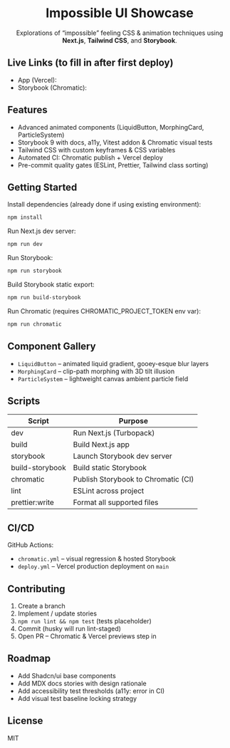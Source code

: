 <div align="center">

# Impossible UI Showcase

Explorations of “impossible” feeling CSS & animation techniques using **Next.js**, **Tailwind CSS**, and **Storybook**.

</div>

## Live Links (to fill in after first deploy)

- App (Vercel): <!-- TODO: add URL -->
- Storybook (Chromatic): <!-- TODO: add URL -->

## Features

- Advanced animated components (LiquidButton, MorphingCard, ParticleSystem)
- Storybook 9 with docs, a11y, Vitest addon & Chromatic visual tests
- Tailwind CSS with custom keyframes & CSS variables
- Automated CI: Chromatic publish + Vercel deploy
- Pre-commit quality gates (ESLint, Prettier, Tailwind class sorting)

## Getting Started

Install dependencies (already done if using existing environment):

```bash
npm install
```

Run Next.js dev server:

```bash
npm run dev
```

Run Storybook:

```bash
npm run storybook
```

Build Storybook static export:

```bash
npm run build-storybook
```

Run Chromatic (requires CHROMATIC_PROJECT_TOKEN env var):

```bash
npm run chromatic
```

## Component Gallery

- `LiquidButton` – animated liquid gradient, gooey-esque blur layers
- `MorphingCard` – clip-path morphing with 3D tilt illusion
- `ParticleSystem` – lightweight canvas ambient particle field

## Scripts

| Script          | Purpose                             |
| --------------- | ----------------------------------- |
| dev             | Run Next.js (Turbopack)             |
| build           | Build Next.js app                   |
| storybook       | Launch Storybook dev server         |
| build-storybook | Build static Storybook              |
| chromatic       | Publish Storybook to Chromatic (CI) |
| lint            | ESLint across project               |
| prettier:write  | Format all supported files          |

## CI/CD

GitHub Actions:

- `chromatic.yml` – visual regression & hosted Storybook
- `deploy.yml` – Vercel production deployment on `main`

## Contributing

1. Create a branch
2. Implement / update stories
3. `npm run lint && npm test` (tests placeholder)
4. Commit (husky will run lint-staged)
5. Open PR – Chromatic & Vercel previews step in

## Roadmap

- Add Shadcn/ui base components
- Add MDX docs stories with design rationale
- Add accessibility test thresholds (a11y: error in CI)
- Add visual test baseline locking strategy

## License

MIT
